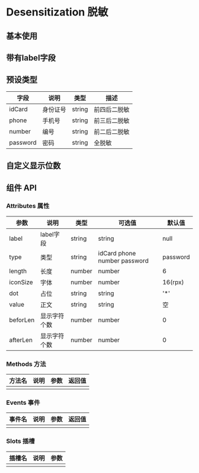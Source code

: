 
# Desensitization 脱敏

## 基本使用

<preview path="../demos/desensitization/desensitization-1.vue" title="基本使用" description=" "></preview>

## 带有label字段

<preview path="../demos/desensitization/desensitization-2.vue" title="带有label字段" description=" "></preview>

## 预设类型

| 字段 | 说明 | 类型 | 描述 |
|  ----  | ----  | ----  | ----  |
| idCard | 身份证号 | string | 前四后二脱敏 |
| phone | 手机号 | string | 前三后二脱敏 |
| number | 编号 | string | 前二后二脱敏 |
| password | 密码 | string | 全脱敏 |

<preview path="../demos/desensitization/desensitization-3.vue" title="预设类型" description=" "></preview>

<preview path="../demos/desensitization/desensitization-5.vue" title="预设类型" description=" "></preview>

## 自定义显示位数

<preview path="../demos/desensitization/desensitization-4.vue" title="自定义显示位数" description="TODO：未实现"></preview>

## 组件 API

### Attributes 属性

| 参数 | 说明 | 类型 | 可选值 | 默认值 |
|  ----  | ----  | ----  | ----  | ----  |
|label|label字段|string|string|null|
|type|类型|string|idCard phone number password |password|
|length|长度|number|number|6|
|iconSize|字体|number|number|16(rpx)|
|dot|占位|string|string|'*'|
|value|正文|string|string|空|
|beforLen|显示字符个数|number|number|0|
|afterLen|显示字符个数|number|number|0|

### Methods 方法

| 方法名 | 说明 | 参数 | 返回值 |
|  ----  | ----  | ----  | ----  |
|  |  |  |  |

### Events 事件

| 事件名 | 说明 | 参数 | 返回值 |
|  ----  | ----  | ----  | ----  |
|  |  |  |  |

### Slots 插槽

| 插槽名 | 说明 | 参数 |
|  ----  | ----  | ----  |
|  |  |  |
